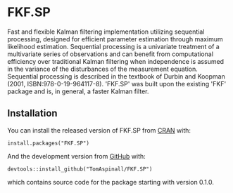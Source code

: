
# FKF.SP

<!-- badges: start -->
<!-- badges: end -->

Fast and flexible Kalman filtering implementation utilizing sequential processing, designed for efficient parameter estimation through maximum likelihood estimation. Sequential processing is a univariate treatment of a multivariate series of observations and can benefit from computational efficiency over traditional Kalman filtering when independence is assumed in the variance of the disturbances of the measurement equation. Sequential processing is described in the textbook of Durbin and Koopman (2001, ISBN:978-0-19-964117-8). 'FKF.SP' was built upon the existing 'FKF' package and is, in general, a faster Kalman filter.

## Installation

You can install the released version of FKF.SP from [CRAN](https://CRAN.R-project.org) with:

```
install.packages("FKF.SP")
```

And the development version from [GitHub](https://github.com/) with:

```
devtools::install_github("TomAspinall/FKF.SP")
```
which contains source code for the package starting with version 0.1.0.
